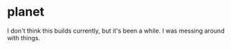 # planet
I don't think this builds currently, but it's been a while. I was messing around with things.
